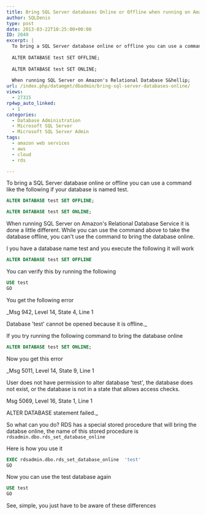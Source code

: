 ```yaml
---
title: Bring SQL Server databases Online or Offline when running on Amazon RDS
author: SQLDenis
type: post
date: 2013-03-22T10:25:00+00:00
ID: 2049
excerpt: |
  To bring a SQL Server database online or offline you can use a command like the following if your database is named test.
  
  ALTER DATABASE test SET OFFLINE;
  
  ALTER DATABASE test SET ONLINE;
  
  When running SQL Server on Amazon's Relational Database S&hellip;
url: /index.php/datamgmt/dbadmin/bring-sql-server-databases-online/
views:
  - 27315
rp4wp_auto_linked:
  - 1
categories:
  - Database Administration
  - Microsoft SQL Server
  - Microsoft SQL Server Admin
tags:
  - amazon web services
  - aws
  - cloud
  - rds

---
```

To bring a SQL Server database online or offline you can use a command like the following if your database is named test.

```sql
ALTER DATABASE test SET OFFLINE;

ALTER DATABASE test SET ONLINE;
```

When running SQL Server on Amazon's Relational Database Service it is done a little different. While you can use the command above to take the database offline, you can't use the command to bring the database online.

I you have a database name test and you execute the following it will work

```sql
ALTER DATABASE test SET OFFLINE
```

You can verify this by running the following

```sql
USE test
GO
```

You get the following error

_Msg 942, Level 14, State 4, Line 1
  
Database 'test' cannot be opened because it is offline._

If you try running the following command to bring the database online

```sql
ALTER DATABASE test SET ONLINE;
```

Now you get this error

_Msg 5011, Level 14, State 9, Line 1
  
User does not have permission to alter database 'test', the database does not exist, or the database is not in a state that allows access checks.
  
Msg 5069, Level 16, State 1, Line 1
  
ALTER DATABASE statement failed._

So what can you do? RDS has a special stored procedure that will bring the databse online, the name of this stored procedure is `rdsadmin.dbo.rds_set_database_online`

Here is how you use it

```sql
EXEC rdsadmin.dbo.rds_set_database_online  'test'
GO
```

Now you can use the test database again

```sql
USE test
GO
```

See, simple, you just have to be aware of these differences